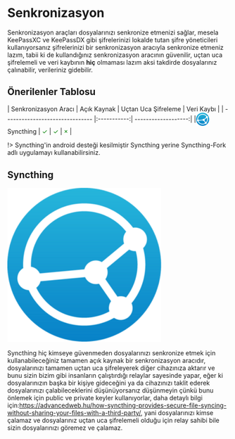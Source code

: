 <!-- NOTLAR 
 - Tablo eklemeyi unutmayın 
 - Uygun görseller eklemeyi unutmayın.
 - İçerik kuralları ve ekleme yapmak sayfalarını ziyaret edebilirsiniz -->

# Senkronizasyon

Senkronizasyon araçları dosyalarınızı senkronize etmenizi sağlar, mesela KeePassXC ve KeePassDX gibi şifrelerinizi lokalde tutan şifre yöneticileri kullanıyorsanız şifrelerinizi bir senkronizasyon aracıyla senkronize etmeniz lazım, tabii ki de kullandığınız senkronizasyon aracının güvenilir, uçtan uca şifrelemeli ve veri kaybının **hiç** olmaması lazım aksi takdirde dosyalarınız çalınabilir, verileriniz gidebilir.

## Önerilenler Tablosu

| Senkronizasyon Aracı | Açık Kaynak | Uçtan Uca Şifreleme | Veri Kaybı |
| ------------------------------- |:-----------:| -------------------:|
|<span style="display: inline-block; vertical-align: middle;"><img src="/docs/images/syncthing.png" alt="Syncthing" style="width: 30px; height: 30px;"> </span> <span style="display: inline-block; vertical-align: middle;"> Syncthing  | <span style="color: green;">✓</span>    | <span style="color: green;">✓</span> | <span style="color: green;">×</span> |

!> Syncthing'in android desteği kesilmiştir Syncthing yerine Syncthing-Fork adlı uygulamayı kullanabilirsiniz.

## Syncthing

<img src="/docs/images/syncthing.png" alt="Syncthing" width="350" />

Syncthing hiç kimseye güvenmeden dosyalarınızı senkronize etmek için kullanabileceğiniz tamamen açık kaynak bir senkronizasyon aracıdır, dosyalarınızı tamamen uçtan uca şifreleyerek diğer cihazınıza aktarır ve bunu sizin bizim gibi insanların çalıştırdığı relaylar sayesinde yapar, eğer ki dosyalarınızın başka bir kişiye gideceğini ya da cihazınızı taklit ederek dosyalarınızı çalabileceklerini düşünüyorsanız düşünmeyin çünkü bunu önlemek için public ve private keyler kullanıyorlar, daha detaylı bilgi için:https://advancedweb.hu/how-syncthing-provides-secure-file-syncing-without-sharing-your-files-with-a-third-party/, yani dosyalarınızı kimse çalamaz ve dosyalarınız uçtan uca şifrelemeli olduğu için relay sahibi bile sizin dosyalarınızı göremez ve çalamaz.